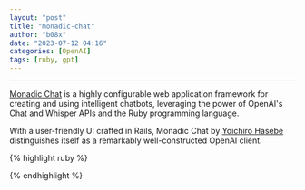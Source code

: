 ```yaml
---
layout: "post"
title: "monadic-chat"
author: "b08x"
date: "2023-07-12 04:16"
categories: [OpenAI]
tags: [ruby, gpt]
---
```


---


[Monadic Chat](https://yohasebe.github.io/monadic-chat/overview) is a highly configurable web application framework for creating and using intelligent chatbots, leveraging the power of OpenAI's Chat and Whisper APIs and the Ruby programming language.




With a user-friendly UI crafted in Rails, Monadic Chat by [Yoichiro Hasebe](https://github.com/yohasebe) distinguishes itself as a remarkably well-constructed OpenAI client.



{% highlight ruby %}

{% endhighlight %}
